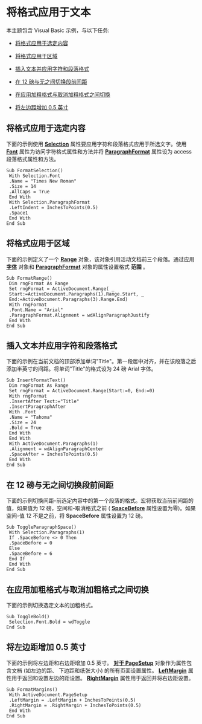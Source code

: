 
# 将格式应用于文本

本主题包含 Visual Basic 示例，与以下任务:


- [将格式应用于选定内容](#Selection)
    
- [将格式应用于区域](#Range)
    
- [插入文本并应用字符和段落格式](#Inserting)
    
- [在 12 磅与无之间切换段前间距](#TogglingSpace)
    
- [在应用加粗格式与取消加粗格式之间切换](#TogglingBold)
    
- [将左边距增加 0.5 英寸](#Increasing)
    

## 将格式应用于选定内容

下面的示例使用 **[Selection](d2362378-06a1-3a1a-2bd0-358f190eb6f3.md)** 属性要应用字符和段落格式应用于所选文字。使用 **[Font](c2a24190-62fa-09c4-7c47-90a7ecf20d97.md)** 属性为访问字符格式属性和方法并将 **[ParagraphFormat](3a3a3b4e-396f-fbe5-dc30-649ef7a9a8f9.md)** 属性设为 access 段落格式属性和方法。


```
Sub FormatSelection() 
 With Selection.Font 
 .Name = "Times New Roman" 
 .Size = 14 
 .AllCaps = True 
 End With 
 With Selection.ParagraphFormat 
 .LeftIndent = InchesToPoints(0.5) 
 .Space1 
 End With 
End Sub
```


## 将格式应用于区域

下面的示例定义了一个 **[Range](15a7a1c4-5f3f-5b6e-60e9-29688de3f274.md)** 对象，该对象引用活动文档前三个段落。通过应用 **[字体](bc97f4df-fc81-d6c8-e99a-d50dc793b7ae.md)** 对象和 **[ParagraphFormat](712d754a-dc92-f1a3-531d-dfae74a42c23.md)** 对象的属性设置格式 **范围** 。


```
Sub FormatRange() 
 Dim rngFormat As Range 
 Set rngFormat = ActiveDocument.Range( _ 
 Start:=ActiveDocument.Paragraphs(1).Range.Start, _ 
 End:=ActiveDocument.Paragraphs(3).Range.End) 
 With rngFormat 
 .Font.Name = "Arial" 
 .ParagraphFormat.Alignment = wdAlignParagraphJustify 
 End With 
End Sub
```


## 插入文本并应用字符和段落格式

下面的示例在当前文档的顶部添加单词"Title"。第一段居中对齐，并在该段落之后添加半英寸的间距。将单词"Title"的格式设为 24 磅 Arial 字体。


```
Sub InsertFormatText() 
 Dim rngFormat As Range 
 Set rngFormat = ActiveDocument.Range(Start:=0, End:=0) 
 With rngFormat 
 .InsertAfter Text:="Title" 
 .InsertParagraphAfter 
 With .Font 
 .Name = "Tahoma" 
 .Size = 24 
 .Bold = True 
 End With 
 End With 
 With ActiveDocument.Paragraphs(1) 
 .Alignment = wdAlignParagraphCenter 
 .SpaceAfter = InchesToPoints(0.5) 
 End With 
End Sub
```


## 在 12 磅与无之间切换段前间距

下面的示例切换间距-前选定内容中的第一个段落的格式。宏将获取当前前间距的值，如果值为 12 磅，空间和-取消格式之前 (  **[SpaceBefore](3e9cf50f-5e63-ea24-fe39-7fc9d8690bb4.md)** 属性设置为零)。如果空间-值 12 不是之前，将 **SpaceBefore** 属性设置为 12 磅。


```
Sub ToggleParagraphSpace() 
 With Selection.Paragraphs(1) 
 If .SpaceBefore <> 0 Then 
 .SpaceBefore = 0 
 Else 
 .SpaceBefore = 6 
 End If 
 End With 
End Sub
```


## 在应用加粗格式与取消加粗格式之间切换

下面的示例切换选定文本的加粗格式。


```
Sub ToggleBold() 
 Selection.Font.Bold = wdToggle 
End Sub
```


## 将左边距增加 0.5 英寸

下面的示例将左边距和右边距增加 0.5 英寸。 **[对于 PageSetup](1879d601-80ad-4fc0-1a87-92e999b59f88.md)** 对象作为属性包含文档 (如左边的距、 下边距和纸张大小) 的所有页面设置属性。 **[LeftMargin](873d6cf2-da9f-5d88-314f-9820284a54ee.md)** 属性用于返回和设置左边的距设置。 **[RightMargin](abaabc8b-bb3f-fe68-ca35-d06f74d06791.md)** 属性用于返回并将右边距设置。


```
Sub FormatMargins() 
 With ActiveDocument.PageSetup 
 .LeftMargin = .LeftMargin + InchesToPoints(0.5) 
 .RightMargin = .RightMargin + InchesToPoints(0.5) 
 End With 
End Sub
```

